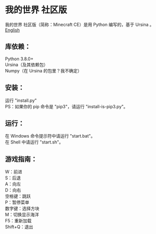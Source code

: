 # 我的世界 社区版
我的世界 社区版（简称：Minecraft CE）是用 Python 编写的，基于 Ursina 。<br>
<a href="README.md">English</a>
## 库依赖：
Python 3.8.0+<br>
Ursina（及其依赖包）<br>
Numpy（在 Ursina 的包里？我不确定）
## 安装：
运行 "install.py"<br>
PS：如果你的 pip 命令是 "pip3"，请运行 "install-is-pip3.py"。
## 运行：
在 Windows 命令提示符中请运行 "start.bat"。<br>
在 Shell 中请运行 "start.sh"。
## 游戏指南：
W：前进<br>
S：后退<br>
A：向左<br>
D：向右<br>
空格键：跳跃<br>
P：暂停菜单<br>
数字键：选择方块<br>
M：切换显示海洋<br>
F5：重新加载<br>
Shift+Q：退出
